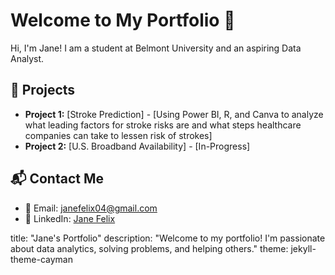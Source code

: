 # Welcome to My Portfolio 🌟
Hi, I'm Jane! I am a student at Belmont University and an aspiring Data Analyst.

## 📂 Projects
- **Project 1:** [Stroke Prediction] - [Using Power BI, R, and Canva to analyze what leading factors for stroke risks are and what steps healthcare companies can take to lessen risk of strokes]
- **Project 2:** [U.S. Broadband Availability] - [In-Progress]

## 📬 Contact Me
- 📧 Email: janefelix04@gmail.com
- 💼 LinkedIn: [Jane Felix](www.linkedin.com/in/janefelix1221)

title: "Jane's Portfolio"
description: "Welcome to my portfolio! I'm passionate about data analytics, solving problems, and helping others."
theme: jekyll-theme-cayman
